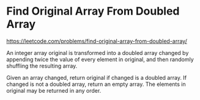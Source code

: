 # Find Original Array From Doubled Array

https://leetcode.com/problems/find-original-array-from-doubled-array/

An integer array original is transformed into a doubled array changed by appending twice the value of every element in original, and then randomly shuffling the resulting array.

Given an array changed, return original if changed is a doubled array. If changed is not a doubled array, return an empty array. The elements in original may be returned in any order.

